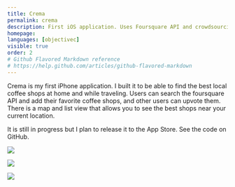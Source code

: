 ```yaml
---
title: Crema
permalink: crema
description: First iOS application. Uses Foursquare API and crowdsourcing to show you a map of the best coffee shops near you
homepage:
languages: [objectivec]
visible: true
order: 2
# Github Flavored Markdown reference
# https://help.github.com/articles/github-flavored-markdown
---
```


Crema is my first iPhone application. I built it to be able to find the best local coffee shops at home and while traveling. Users can search the foursquare API and add their favorite coffee shops, and other users can upvote them. There is a map and list view that allows you to see the best shops near your current location.

It is still in progress but I plan to release it to the App Store. See the code on GitHub.

![](https://raw.github.com/jeffrwells/coderbase.io-staging/master/projects/photos/crema/loadingscreen.png)

![](https://raw.github.com/jeffrwells/coderbase.io-staging/master/projects/photos/crema/map.png)

![](https://raw.github.com/jeffrwells/coderbase.io-staging/master/projects/photos/crema/search.png)
